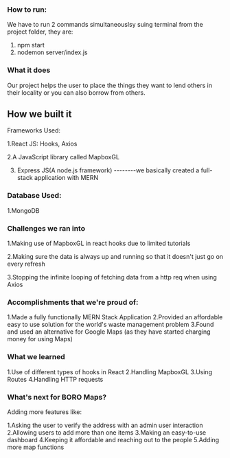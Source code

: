 ### How to run:

We have to run 2 commands simultaneouslsy suing terminal from the project folder, they are:
1. npm start 
2. nodemon server/index.js

### What it does

Our project helps the user to place the things they want to lend others in their locality or you can also borrow from others.

## How we built it

Frameworks Used:

1.React JS: Hooks, Axios

2.A JavaScript library called MapboxGL

3. Express JS(A node.js framework)
--------we basically created a full-stack application with MERN


### Database Used:

1.MongoDB


### Challenges we ran into


1.Making use of MapboxGL in react hooks due to limited tutorials

2.Making sure the data is always up and running so that it doesn't just go on every refresh

3.Stopping the infinite looping of fetching data from a http req when using Axios


### Accomplishments that we're proud of:

1.Made a fully functionally MERN Stack Application
2.Provided an affordable easy to use solution for the world's waste management problem
3.Found and used an alternative for Google Maps (as they have started charging money for using Maps)


### What we learned

1.Use of different types of hooks in React
2.Handling MapboxGL
3.Using Routes
4.Handling HTTP requests


### What's next for BORO Maps?

Adding more features like:

1.Asking the user to verify the address with an admin user interaction
2.Allowing users to add more than one items
3.Making an easy-to-use dashboard
4.Keeping it affordable and reaching out to the people
5.Adding more map functions
